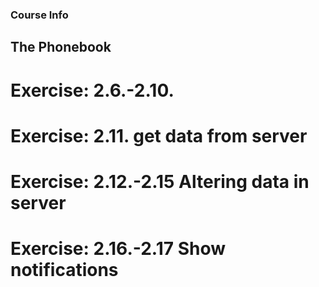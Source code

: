 ### Course Info

## The Phonebook

# Exercise: 2.6.-2.10.

# Exercise: 2.11. get data from server

# Exercise: 2.12.-2.15 Altering data in server

# Exercise: 2.16.-2.17 Show notifications
